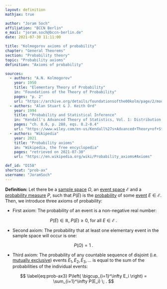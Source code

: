```yaml
---
layout: definition
mathjax: true

author: "Joram Soch"
affiliation: "BCCN Berlin"
e_mail: "joram.soch@bccn-berlin.de"
date: 2021-07-30 11:11:00

title: "Kolmogorov axioms of probability"
chapter: "General Theorems"
section: "Probability theory"
topic: "Probability axioms"
definition: "Axioms of probability"

sources:
  - authors: "A.N. Kolmogorov"
    year: 1950
    title: "Elementary Theory of Probability"
    in: "Foundations of the Theory of Probability"
    pages: "p. 2"
    url: "https://archive.org/details/foundationsofthe00kolm/page/2/mode/2up"
  - authors: "Alan Stuart & J. Keith Ord"
    year: 1994
    title: "Probability and Statistical Inference"
    in: "Kendall's Advanced Theory of Statistics, Vol. 1: Distribution Theory"
    pages: "ch. 8.6, p. 288, eqs. 8.2-8.4"
    url: "https://www.wiley.com/en-us/Kendall%27s+Advanced+Theory+of+Statistics%2C+3+Volumes%2C+Set%2C+6th+Edition-p-9780470669549"
  - authors: "Wikipedia"
    year: 2021
    title: "Probability axioms"
    in: "Wikipedia, the free encyclopedia"
    pages: "retrieved on 2021-07-30"
    url: "https://en.wikipedia.org/wiki/Probability_axioms#Axioms"

def_id: "D158"
shortcut: "prob-ax"
username: "JoramSoch"
---
```



**Definition:** Let there be a [sample space](/D/samp-spc) $\Omega$, an [event space](/D/eve-spc) $\mathcal{E}$ and a [probability measure](/D/prob-meas) $P$, such that $P(E)$ is the [probability](/D/prob) of some [event](/D/reve) $E \in \mathcal{E}$. Then, we introduce three axioms of probability:

* First axiom: The probability of an event is a non-negative real number:

$$ \label{eq:prob-ax1}
P(E) \in \mathbb{R}, \; P(E) \geq 0, \; \text{for all } E \in \mathcal{E} \; .
$$

* Second axiom: The probability that at least one elementary event in the sample space will occur is one:

$$ \label{eq:prob-ax2}
P(\Omega) = 1 \; .
$$

* Third axiom: The probability of any countable sequence of disjoint (i.e. [mutually exclusive](/D/exc)) events $E_1, E_2, E_3, \ldots$ is equal to the sum of the probabilities of the individual events:

$$ \label{eq:prob-ax3}
P\left( \bigcup_{i=1}^\infty E_i \right) = \sum_{i=1}^\infty P(E_i) \; .
$$